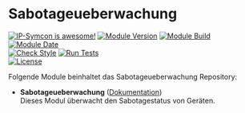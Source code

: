 # Sabotageueberwachung  

[![IP-Symcon is awesome!](https://img.shields.io/badge/IP--Symcon-5.5-blue.svg)](https://www.symcon.de)
[![Module Version](https://img.shields.io/badge/Module_Version-5.00-blue.svg)]()
[![Module Build](https://img.shields.io/badge/Module_Build-2-blue.svg)]()
[![Module Date](https://img.shields.io/badge/Module_Date-20201207-blue.svg)]()  
[![Check Style](https://github.com/ubittner/Sabotageueberwachung/workflows/Check%20Style/badge.svg)](https://github.com/ubittner/Sabotageueberwachung/actions)
[![Run Tests](https://github.com/ubittner/Sabotageueberwachung/workflows/Run%20Tests/badge.svg)](https://github.com/ubittner/Sabotageueberwachung/actions)  
[![License](https://img.shields.io/badge/License-CC%20BY--NC--SA%204.0-green.svg)](https://creativecommons.org/licenses/by-nc-sa/4.0/)  

Folgende Module beinhaltet das Sabotageueberwachung Repository:  

- __Sabotageueberwachung__ ([Dokumentation](Sabotageueberwachung))  
    Dieses Modul überwacht den Sabotagestatus von Geräten.